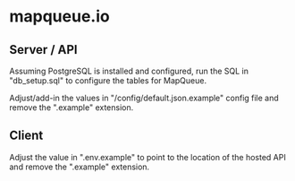 # mapqueue.io

## Server / API

Assuming PostgreSQL is installed and configured, run the SQL in "db_setup.sql" to configure the tables for MapQueue.

Adjust/add-in the values in "/config/default.json.example" config file and remove the ".example" extension.

## Client

Adjust the value in ".env.example" to point to the location of the hosted API and remove the ".example" extension.